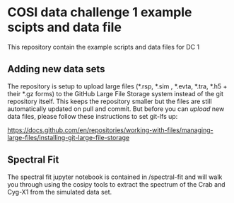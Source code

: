 # COSI data challenge 1 example scipts and data file

This repository contain the example scripts and data files for DC 1

## Adding new data sets

The repository is setup to upload large files (*.rsp, *.sim , *.evta, *.tra, *.h5 + their *.gz forms) to the GitHub Large File Storage system instead of the git repository itself. This keeps the repository smaller but the files are still automatically updated on pull and commit.
But before you can *upload* new data files, please follow these instructions to set git-lfs up:

https://docs.github.com/en/repositories/working-with-files/managing-large-files/installing-git-large-file-storage

## Spectral Fit

The spectral fit jupyter notebook is contained in /spectral-fit and will walk you through using the cosipy tools to extract the spectrum of the Crab and Cyg-X1 from the simulated data set. 
